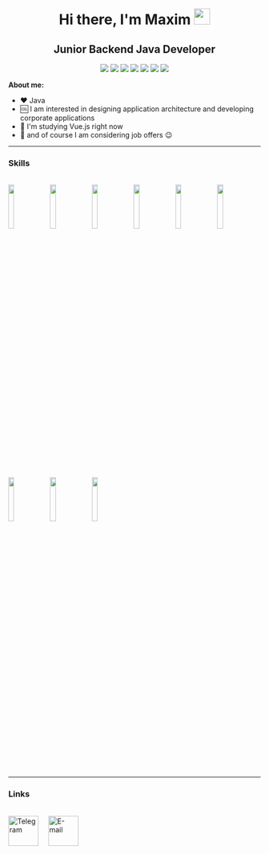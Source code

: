 <h1 align="center">Hi there, I'm Maxim 
<img src="https://github.com/blackcater/blackcater/raw/main/images/Hi.gif" height="32"/></h1>
<h2 align="center">Junior Backend Java Developer</h2>
<div align="center">
<span><img src="https://img.shields.io/badge/java-%23ED8B00.svg?style=for-the-badge&logo=openjdk&logoColor=white"></span>
<span><img src="https://img.shields.io/badge/spring-%236DB33F.svg?style=for-the-badge&logo=spring&logoColor=white"></span>
<span><img src="https://img.shields.io/badge/php-%23777BB4.svg?style=for-the-badge&logo=php&logoColor=white"></span>
<span><img src="https://img.shields.io/badge/Go-%2300ADD8.svg?style=for-the-badge&logo=go&logoColor=white"></span>
<span><img src="https://img.shields.io/badge/mysql-4479A1.svg?style=for-the-badge&logo=mysql&logoColor=white"></span>
<span><img src="https://img.shields.io/badge/vuejs-%2335495e.svg?style=for-the-badge&logo=vuedotjs&logoColor=%234FC08D"></span>
<span><img src="https://img.shields.io/badge/bootstrap-%238511FA.svg?style=for-the-badge&logo=bootstrap&logoColor=white"></span>
</div>
<p>
  <b>About me:</b>
  <ul>
    <li>❤️ Java</li>
    <li>🆒 I am interested in designing application architecture and developing corporate applications</li>
    <li>📖 I'm studying Vue.js right now</li>
    <li>💬 and of course I am considering job offers 😉</li>
  </ul>
</p>
<hr>
<h3>Skills</h3><br>
<span>
  <img width="15%" src="https://cdn.jsdelivr.net/gh/devicons/devicon@latest/icons/java/java-original-wordmark.svg" />&nbsp;
  <img width="15%" src="https://cdn.jsdelivr.net/gh/devicons/devicon@latest/icons/spring/spring-original.svg" />&nbsp;
  <img width="15%" src="https://cdn.jsdelivr.net/gh/devicons/devicon@latest/icons/go/go-original-wordmark.svg" />&nbsp;
  <img width="15%" src="https://cdn.jsdelivr.net/gh/devicons/devicon@latest/icons/linux/linux-original.svg" />&nbsp;
  <img width="15%" src="https://cdn.jsdelivr.net/gh/devicons/devicon@latest/icons/docker/docker-original.svg" />&nbsp;
  <img width="15%" src="https://cdn.jsdelivr.net/gh/devicons/devicon@latest/icons/mysql/mysql-original.svg" />&nbsp;<br>
  <img width="15%" src="https://cdn.jsdelivr.net/gh/devicons/devicon@latest/icons/php/php-original.svg" />&nbsp;
  <img width="15%" src="https://cdn.jsdelivr.net/gh/devicons/devicon@latest/icons/laravel/laravel-original.svg" />&nbsp;
  <img width="15%" src="https://cdn.jsdelivr.net/gh/devicons/devicon@latest/icons/vuejs/vuejs-original.svg" />&nbsp;
</span>
<hr>
<h3>Links</h3><br>
<span>
  <a href="https://t.me/kolotushka1">
    <img height="60" src="https://cdn.simpleicons.org/telegram" alt="Telegram" /></a>&nbsp;&nbsp;&nbsp;&nbsp;
  <a href="mailto:study.kolotushka@yandex.ru">
    <img height="60" src="https://cdn.simpleicons.org/mailboxdotorg" alt="E-mail" /></a>&nbsp;&nbsp;&nbsp;&nbsp;
</span>
